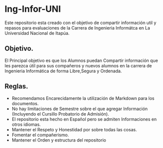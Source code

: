 # Ing-Infor-UNI
Este repositorio esta creado con el objetivo de compartir información util y repasos para evaluaciones de la Carrera de Ingenieria Informátca en La Universidad Nacional de Itapúa.

## <h2>Objetivo.
El Principal objetivo es que los Alumnos puedan Compartir información que les parezca útil para sus compañeros y nuevos alumnos en la carrera de Ingenieria Informática de forma Libre,Segura y Ordenada.

## <h2> Reglas.
- Recomendamos Encarecidamente la utilización de Markdown para los documentos.
- No hay limitaciones de Semestre sobre el que agregar Información (Incluyendo el Cursillo Probatorio de Admisión).
- El repositorio esta hecho en Español pero se admiten Informaciones en otros idiomas.
- Mantener el Respeto y Honestidad por sobre todas las cosas.
- Fomentar el compañerismo.
- Mantener el Orden y estructura del repositorio 
